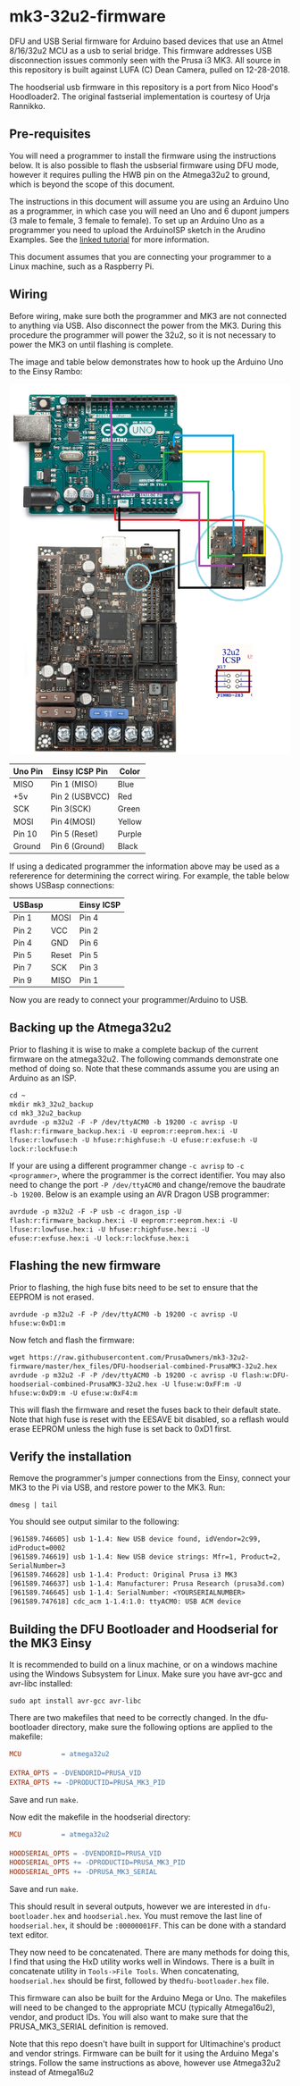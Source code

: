 # mk3-32u2-firmware

DFU and USB Serial firmware for Arduino based devices that use an Atmel 8/16/32u2 MCU as a usb to serial bridge.  This firmware addresses USB disconnection issues commonly seen with the Prusa i3 MK3.  All source in this repository is built against LUFA (C) Dean Camera, pulled on 12-28-2018.

The hoodserial usb firmware in this repository is a port from Nico Hood's Hoodloader2.  The original fastserial implementation is courtesy of Urja Rannikko.

Pre-requisites
--------------

You will need a programmer to install the firmware using the instructions below.  It is also possible to flash the usbserial firmware using DFU mode, however it requires pulling the HWB pin on the Atmega32u2 to ground, which is beyond the scope of this document.

The instructions in this document will assume you are using an Arduino Uno as a programmer, in which case you will need an Uno and 6 dupont jumpers (3 male to female, 3 female to female).  To set up an Arduino Uno as a programmer you need to upload the ArduinoISP sketch in the Arudino Examples.  See the [linked tutorial](https://www.arduino.cc/en/tutorial/arduinoISP) for more information.

This document assumes that you are connecting your programmer to a Linux machine, such as a Raspberry Pi.

Wiring
------

Before wiring, make sure both the programmer and MK3 are not connected to anything via USB.  Also disconnect the power from the MK3.  During this procedure the programmer will power the 32u2, so it is not necessary to power the MK3 on until flashing is complete.

The image and table below demonstrates how to hook up the Arduino Uno to the Einsy Rambo:

![alt text](./images/einsy_uno.png "Einsy Uno Connection")

| Uno Pin | Einsy ICSP Pin | Color |
|---------|-----------|-------|
| MISO | Pin 1 (MISO) | Blue |
| +5v | Pin 2 (USBVCC) | Red |
| SCK | Pin 3(SCK) | Green |
| MOSI | Pin 4(MOSI) | Yellow |
| Pin 10  | Pin 5 (Reset)| Purple |
| Ground | Pin 6 (Ground) | Black |

If using a dedicated programmer the information above may be used as a refererence for determining the correct wiring.  For example, the table below shows USBasp connections:

| USBasp | | Einsy ICSP|
|--------|-|-----------|
| Pin 1 | MOSI | Pin 4 |
| Pin 2 | VCC | Pin 2 |
| Pin 4 | GND | Pin 6 |
| Pin 5 | Reset  | Pin 5 |
| Pin 7 | SCK | Pin 3 |
| Pin 9 | MISO | Pin 1|

Now you are ready to connect your programmer/Arduino to USB.

Backing up the Atmega32u2
--------------------------

Prior to flashing it is wise to make a complete backup of the current firmware on the atmega32u2.  The following commands demonstrate one method of doing so. Note that these commands assume you are using an Arduino as an ISP.

```
cd ~
mkdir mk3_32u2_backup
cd mk3_32u2_backup
avrdude -p m32u2 -F -P /dev/ttyACM0 -b 19200 -c avrisp -U flash:r:firmware_backup.hex:i -U eeprom:r:eeprom.hex:i -U lfuse:r:lowfuse:h -U hfuse:r:highfuse:h -U efuse:r:exfuse:h -U lock:r:lockfuse:h
```

If your are using a different programmer change `-c avrisp` to `-c <programmer>`, where the programmer is the correct identifier.  You may also need to change the port `-P /dev/ttyACM0` and change/remove the baudrate `-b 19200`. Below is an example using an AVR Dragon USB programmer:
```
avrdude -p m32u2 -F -P usb -c dragon_isp -U flash:r:firmware_backup.hex:i -U eeprom:r:eeprom.hex:i -U lfuse:r:lowfuse.hex:i -U hfuse:r:highfuse.hex:i -U efuse:r:exfuse.hex:i -U lock:r:lockfuse.hex:i
```

Flashing the new firmware
--------------------------

Prior to flashing, the high fuse bits need to be set to ensure that the EEPROM is not erased.

```
avrdude -p m32u2 -F -P /dev/ttyACM0 -b 19200 -c avrisp -U hfuse:w:0xD1:m
```

Now fetch and flash the firmware:

```
wget https://raw.githubusercontent.com/PrusaOwners/mk3-32u2-firmware/master/hex_files/DFU-hoodserial-combined-PrusaMK3-32u2.hex
avrdude -p m32u2 -F -P /dev/ttyACM0 -b 19200 -c avrisp -U flash:w:DFU-hoodserial-combined-PrusaMK3-32u2.hex -U lfuse:w:0xFF:m -U hfuse:w:0xD9:m -U efuse:w:0xF4:m
```

This will flash the firmware and reset the fuses back to their default state.  Note that high fuse is reset with the EESAVE bit disabled, so a reflash would erase EEPROM unless the high fuse is set back to 0xD1 first.

Verify the installation
-----------------------
Remove the programmer's jumper connections from the Einsy, connect your MK3 to the Pi via USB, and restore power to the MK3.  Run:

```
dmesg | tail
```

You should see output similar to the following:

```
[961589.746605] usb 1-1.4: New USB device found, idVendor=2c99, idProduct=0002
[961589.746619] usb 1-1.4: New USB device strings: Mfr=1, Product=2, SerialNumber=3
[961589.746628] usb 1-1.4: Product: Original Prusa i3 MK3
[961589.746637] usb 1-1.4: Manufacturer: Prusa Research (prusa3d.com)
[961589.746645] usb 1-1.4: SerialNumber: <YOURSERIALNUMBER>
[961589.747618] cdc_acm 1-1.4:1.0: ttyACM0: USB ACM device
```

Building the DFU Bootloader and Hoodserial for the MK3 Einsy
------------------------------------------------------------
It is recommended to build on a linux machine, or on a windows machine using the Windows Subsystem for Linux.  Make sure you have avr-gcc and avr-libc installed:
```
sudo apt install avr-gcc avr-libc
```

There are two makefiles that need to be correctly changed. In the dfu-bootloader directory, make sure the following options are applied to the makefile:

```makefile
MCU          = atmega32u2

EXTRA_OPTS = -DVENDORID=PRUSA_VID
EXTRA_OPTS += -DPRODUCTID=PRUSA_MK3_PID
```

Save and run `make`.

Now edit the makefile in the hoodserial directory:

```makefile
MCU          = atmega32u2

HOODSERIAL_OPTS = -DVENDORID=PRUSA_VID
HOODSERIAL_OPTS += -DPRODUCTID=PRUSA_MK3_PID
HOODSERIAL_OPTS += -DPRUSA_MK3_SERIAL
```

Save and run `make`.

This should result in several outputs, however we are interested in `dfu-bootloader.hex` and `hoodserial.hex`.  You must remove the last line of `hoodserial.hex`, it should be `:00000001FF`.  This can be done with a standard text editor.

They now need to be concatenated. There are many methods for doing this, I find that using the HxD utility works well in Windows.  There is a built in concatenate utility in `Tools->File Tools`.  When concatenating, `hoodserial.hex` should be first, followed by the`dfu-bootloader.hex` file.

This firmware can also be built for the Arduino Mega or Uno.  The makefiles will need to be changed to the appropriate MCU (typically Atmega16u2), vendor, and product IDs. You will also want to make sure that the PRUSA_MK3_SERIAL definition is removed.

Note that this repo doesn't have built in support for Ultimachine's product and vendor strings.  Firmware can be built for it using the Arduino Mega's strings.  Follow the same instructions as above, however use Atmega32u2 instead of Atmega16u2
